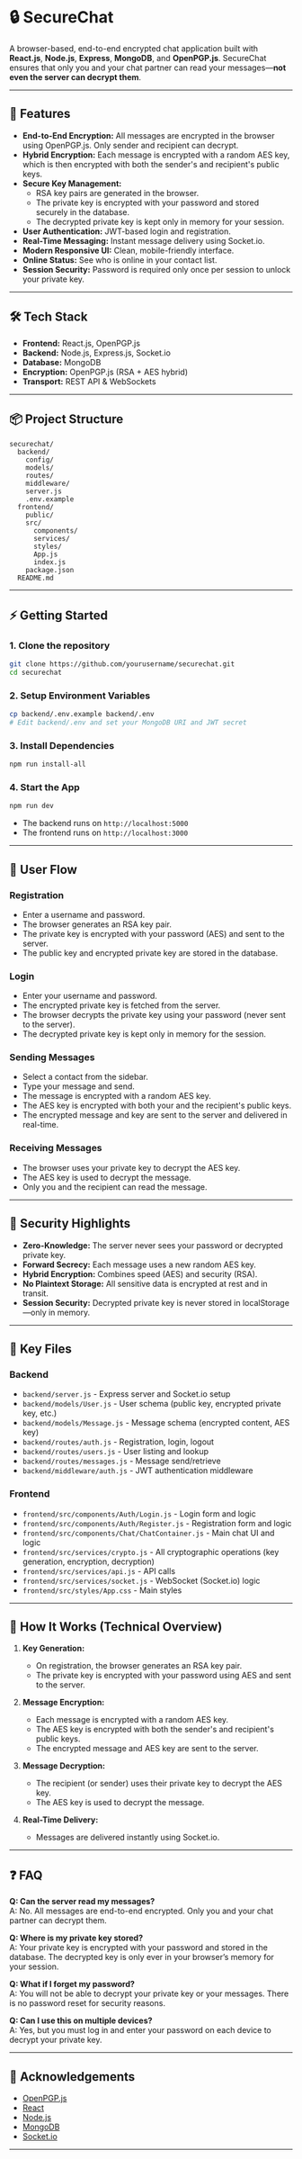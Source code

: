 # 🔒 SecureChat

A browser-based, end-to-end encrypted chat application built with **React.js**, **Node.js**, **Express**, **MongoDB**, and **OpenPGP.js**. SecureChat ensures that only you and your chat partner can read your messages—**not even the server can decrypt them**.

---

## 🚀 Features

- **End-to-End Encryption:** All messages are encrypted in the browser using OpenPGP.js. Only sender and recipient can decrypt.
- **Hybrid Encryption:** Each message is encrypted with a random AES key, which is then encrypted with both the sender's and recipient's public keys.
- **Secure Key Management:**  
  - RSA key pairs are generated in the browser.
  - The private key is encrypted with your password and stored securely in the database.
  - The decrypted private key is kept only in memory for your session.
- **User Authentication:** JWT-based login and registration.
- **Real-Time Messaging:** Instant message delivery using Socket.io.
- **Modern Responsive UI:** Clean, mobile-friendly interface.
- **Online Status:** See who is online in your contact list.
- **Session Security:** Password is required only once per session to unlock your private key.

---

## 🛠️ Tech Stack

- **Frontend:** React.js, OpenPGP.js
- **Backend:** Node.js, Express.js, Socket.io
- **Database:** MongoDB
- **Encryption:** OpenPGP.js (RSA + AES hybrid)
- **Transport:** REST API & WebSockets

---

## 📦 Project Structure

```
securechat/
  backend/
    config/
    models/
    routes/
    middleware/
    server.js
    .env.example
  frontend/
    public/
    src/
      components/
      services/
      styles/
      App.js
      index.js
    package.json
  README.md
```

---

## ⚡ Getting Started

### 1. **Clone the repository**

```bash
git clone https://github.com/yourusername/securechat.git
cd securechat
```

### 2. **Setup Environment Variables**

```bash
cp backend/.env.example backend/.env
# Edit backend/.env and set your MongoDB URI and JWT secret
```

### 3. **Install Dependencies**

```bash
npm run install-all
```

### 4. **Start the App**

```bash
npm run dev
```
- The backend runs on `http://localhost:5000`
- The frontend runs on `http://localhost:3000`

---

## 👤 User Flow

### **Registration**
- Enter a username and password.
- The browser generates an RSA key pair.
- The private key is encrypted with your password (AES) and sent to the server.
- The public key and encrypted private key are stored in the database.

### **Login**
- Enter your username and password.
- The encrypted private key is fetched from the server.
- The browser decrypts the private key using your password (never sent to the server).
- The decrypted private key is kept only in memory for the session.

### **Sending Messages**
- Select a contact from the sidebar.
- Type your message and send.
- The message is encrypted with a random AES key.
- The AES key is encrypted with both your and the recipient's public keys.
- The encrypted message and key are sent to the server and delivered in real-time.

### **Receiving Messages**
- The browser uses your private key to decrypt the AES key.
- The AES key is used to decrypt the message.
- Only you and the recipient can read the message.

---

## 🔐 Security Highlights

- **Zero-Knowledge:** The server never sees your password or decrypted private key.
- **Forward Secrecy:** Each message uses a new random AES key.
- **Hybrid Encryption:** Combines speed (AES) and security (RSA).
- **No Plaintext Storage:** All sensitive data is encrypted at rest and in transit.
- **Session Security:** Decrypted private key is never stored in localStorage—only in memory.

---

## 📁 Key Files

### **Backend**
- `backend/server.js` - Express server and Socket.io setup
- `backend/models/User.js` - User schema (public key, encrypted private key, etc.)
- `backend/models/Message.js` - Message schema (encrypted content, AES key)
- `backend/routes/auth.js` - Registration, login, logout
- `backend/routes/users.js` - User listing and lookup
- `backend/routes/messages.js` - Message send/retrieve
- `backend/middleware/auth.js` - JWT authentication middleware

### **Frontend**
- `frontend/src/components/Auth/Login.js` - Login form and logic
- `frontend/src/components/Auth/Register.js` - Registration form and logic
- `frontend/src/components/Chat/ChatContainer.js` - Main chat UI and logic
- `frontend/src/services/crypto.js` - All cryptographic operations (key generation, encryption, decryption)
- `frontend/src/services/api.js` - API calls
- `frontend/src/services/socket.js` - WebSocket (Socket.io) logic
- `frontend/src/styles/App.css` - Main styles

---

## 📝 How It Works (Technical Overview)

1. **Key Generation:**  
   - On registration, the browser generates an RSA key pair.
   - The private key is encrypted with your password using AES and sent to the server.

2. **Message Encryption:**  
   - Each message is encrypted with a random AES key.
   - The AES key is encrypted with both the sender's and recipient's public keys.
   - The encrypted message and AES key are sent to the server.

3. **Message Decryption:**  
   - The recipient (or sender) uses their private key to decrypt the AES key.
   - The AES key is used to decrypt the message.

4. **Real-Time Delivery:**  
   - Messages are delivered instantly using Socket.io.

---

## ❓ FAQ

**Q: Can the server read my messages?**  
A: No. All messages are end-to-end encrypted. Only you and your chat partner can decrypt them.

**Q: Where is my private key stored?**  
A: Your private key is encrypted with your password and stored in the database. The decrypted key is only ever in your browser’s memory for your session.

**Q: What if I forget my password?**  
A: You will not be able to decrypt your private key or your messages. There is no password reset for security reasons.

**Q: Can I use this on multiple devices?**  
A: Yes, but you must log in and enter your password on each device to decrypt your private key.

---

## 🙏 Acknowledgements

- [OpenPGP.js](https://openpgpjs.org/)
- [React](https://react.dev/)
- [Node.js](https://nodejs.org/)
- [MongoDB](https://mongodb.com/)
- [Socket.io](https://socket.io/)

---